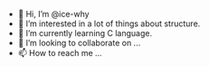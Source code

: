 - 👋 Hi, I’m @ice-why
- 👀 I’m interested in a lot of things about structure.
- 🌱 I’m currently learning C language.
- 💞️ I’m looking to collaborate on ...
- 📫 How to reach me ...

<!---
ice-why/ice-why is a ✨ special ✨ repository because its `README.md` (this file) appears on your GitHub profile.
You can click the Preview link to take a look at your changes.
--->
